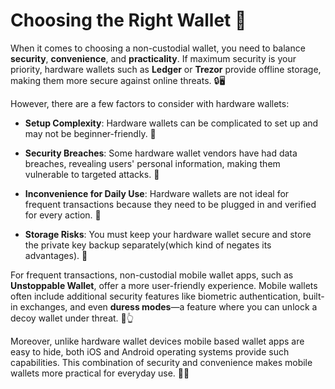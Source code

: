 # Choosing the Right Wallet 👛

When it comes to choosing a non-custodial wallet, you need to balance **security**, **convenience**, and **practicality**. If maximum security is your priority, hardware wallets such as **Ledger** or **Trezor** provide offline storage, making them more secure against online threats. 🔒🖥️

However, there are a few factors to consider with hardware wallets:

- **Setup Complexity**: Hardware wallets can be complicated to set up and may not be beginner-friendly. 🧩


- **Security Breaches**: Some hardware wallet vendors have had data breaches, revealing users' personal information, making them vulnerable to targeted attacks. 🚨


- **Inconvenience for Daily Use**: Hardware wallets are not ideal for frequent transactions because they need to be plugged in and verified for every action. 🔌


- **Storage Risks**: You must keep your hardware wallet secure and store the private key backup separately(which kind of negates its advantages). 🏦

For frequent transactions, non-custodial mobile wallet apps, such as **Unstoppable Wallet**, offer a more user-friendly experience. Mobile wallets often include additional security features like biometric authentication, built-in exchanges, and even **duress modes**—a feature where you can unlock a decoy wallet under threat. 📱👆

Moreover, unlike hardware wallet devices mobile based wallet apps are easy to hide, both iOS and Android operating systems provide such capabilities. This combination of security and convenience makes mobile wallets more practical for everyday use. 🔐📲
